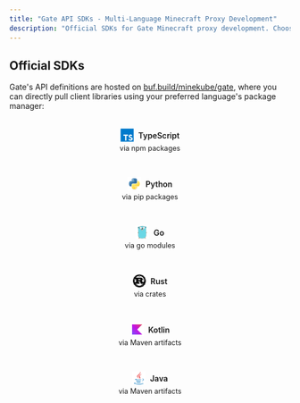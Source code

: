 ```yaml
---
title: "Gate API SDKs - Multi-Language Minecraft Proxy Development"
description: "Official SDKs for Gate Minecraft proxy development. Choose from Go, TypeScript, Python, Rust, Java, and Kotlin SDKs with installation guides."
---
```


## Official SDKs

Gate's API definitions are hosted on [buf.build/minekube/gate](https://buf.build/minekube/gate/sdks), where you can directly pull client libraries using your preferred language's package manager:

<div class="vp-features">
  <div class="vp-feature-small">
    <a style="text-decoration: none" href="./typescript/" class="feature-link">
      <div class="title">
        <img src="https://raw.githubusercontent.com/devicons/devicon/master/icons/typescript/typescript-original.svg" class="tech-icon" alt="TypeScript" />
        TypeScript
      </div>
      <div class="details">via npm packages</div>
    </a>
  </div>
  <div class="vp-feature-small">
    <a style="text-decoration: none" href="./python/" class="feature-link">
      <div class="title">
        <img src="https://raw.githubusercontent.com/devicons/devicon/master/icons/python/python-original.svg" class="tech-icon" alt="Python" />
        Python
      </div>
      <div class="details">via pip packages</div>
    </a>
  </div>
  <div class="vp-feature-small">
    <a style="text-decoration: none" href="./go/" class="feature-link">
      <div class="title">
        <img src="https://raw.githubusercontent.com/devicons/devicon/master/icons/go/go-original.svg" class="tech-icon" alt="Go" />
        Go
      </div>
      <div class="details">via go modules</div>
    </a>
  </div>
  <div class="vp-feature-small">
    <a style="text-decoration: none" href="./rust/" class="feature-link">
      <div class="title">
        <img src="https://raw.githubusercontent.com/devicons/devicon/master/icons/rust/rust-original.svg" class="tech-icon" alt="Rust" />
        Rust
      </div>
      <div class="details">via crates</div>
    </a>
  </div>
  <div class="vp-feature-small">
    <a style="text-decoration: none" href="./kotlin/" class="feature-link">
      <div class="title">
        <img src="https://raw.githubusercontent.com/devicons/devicon/master/icons/kotlin/kotlin-original.svg" class="tech-icon" alt="Kotlin" />
        Kotlin
      </div>
      <div class="details">via Maven artifacts</div>
    </a>
  </div>
  <div class="vp-feature-small">
    <a style="text-decoration: none" href="./java/" class="feature-link">
      <div class="title">
        <img src="https://raw.githubusercontent.com/devicons/devicon/master/icons/java/java-original.svg" class="tech-icon" alt="Java" />
        Java
      </div>
      <div class="details">via Maven artifacts</div>
    </a>
  </div>
</div>

<style>
.vp-features {
  display: grid;
  grid-template-columns: repeat(auto-fit, minmax(250px, 1fr));
  gap: 20px;
  margin: 20px 0;
}

.vp-feature-small {
  padding: 12px;
  border-radius: 6px;
  background-color: var(--vp-c-bg-soft);
  border: 1px solid var(--vp-c-divider);
  text-align: center;
  transition: all 0.3s;
}

.vp-feature-small:hover {
  border-color: var(--vp-c-brand-1);
  transform: translateY(-1px);
  box-shadow: 0 2px 8px 0 var(--vp-c-divider);
}

.vp-feature-small .title {
  font-weight: 600;
  margin-bottom: 4px;
  color: var(--vp-c-text-1);
  display: flex;
  align-items: center;
  justify-content: center;
}

.vp-feature-small .details {
  color: var(--vp-c-text-2);
  font-size: 0.9em;
}

.tech-icon {
  width: 24px;
  height: 24px;
  display: inline-block;
  vertical-align: middle;
  margin-right: 8px;
}
</style>
